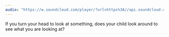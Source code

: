 ```yaml
---
audio: "https://w.soundcloud.com/player/?url=https%3A//api.soundcloud.com/tracks/1405643473%3Fsecret_token%3Ds-nNXnE2VzFSx&color=%23ff5500&auto_play=true&hide_related=false&show_comments=true&show_user=true&show_reposts=false&show_teaser=true&visual=true"
---
```


If you turn your head to look at something, does your child look around to see what you are looking at?